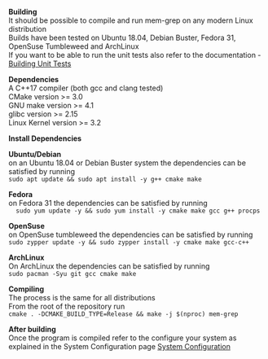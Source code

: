 **Building**  
It should be possible to compile and run mem-grep on any modern Linux distribution  
Builds have been tested on Ubuntu 18.04, Debian Buster, Fedora 31, OpenSuse Tumbleweed and ArchLinux  
If you want to be able to run the unit tests also refer to the documentation - [Building Unit Tests](BuildingUnitTests.md)

**Dependencies**  
A C++17 compiler (both gcc and clang tested)  
CMake version >= 3.0  
GNU make version >= 4.1  
glibc version >= 2.15  
Linux Kernel version >= 3.2  

**Install Dependencies**  
  
**Ubuntu/Debian**  
on an Ubuntu 18.04 or Debian Buster system the dependencies can be satisfied by running  
``
sudo apt update && sudo apt install -y g++ cmake make
``  
  
**Fedora**  
on Fedora 31 the dependencies can be satisfied by running  
``  
sudo yum update -y && sudo yum install -y cmake make gcc g++ procps 
``  
  
**OpenSuse**  
on OpenSuse tumbleweed the dependencies can be satisfied by running  
``
sudo zypper update -y && sudo zypper install -y cmake make gcc-c++ 
``
  
**ArchLinux**  
On ArchLinux the dependencies can be satisfied by running  
``
sudo pacman -Syu git gcc cmake make 
``
  
**Compiling**  
The process is the same for all distributions  
From the root of the repository run  
``
cmake . -DCMAKE_BUILD_TYPE=Release && make -j $(nproc) mem-grep
``
  
**After building**  
Once the program is compiled refer to the configure your system as explained in the System Configuration page [System Configuration](SystemConfiguration.md)
